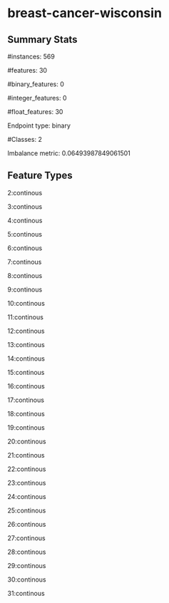 # breast-cancer-wisconsin

## Summary Stats

#instances: 569

#features: 30

  #binary_features: 0

  #integer_features: 0

  #float_features: 30

Endpoint type: binary

#Classes: 2

Imbalance metric: 0.06493987849061501

## Feature Types

 2:continous

3:continous

4:continous

5:continous

6:continous

7:continous

8:continous

9:continous

10:continous

11:continous

12:continous

13:continous

14:continous

15:continous

16:continous

17:continous

18:continous

19:continous

20:continous

21:continous

22:continous

23:continous

24:continous

25:continous

26:continous

27:continous

28:continous

29:continous

30:continous

31:continous

